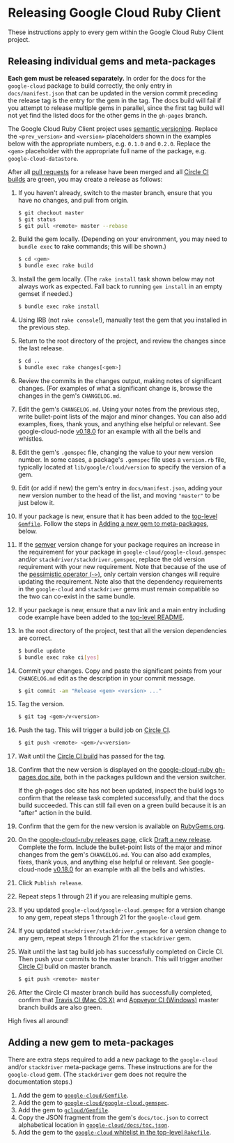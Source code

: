 # Releasing Google Cloud Ruby Client

These instructions apply to every gem within the Google Cloud Ruby Client project.

## Releasing individual gems and meta-packages

**Each gem must be released separately.** In order for the docs for the `google-cloud` package to build correctly, the only entry in `docs/manifest.json` that can be updated in the version commit preceding the release tag is the entry for the gem in the tag. The docs build will fail if you attempt to release multiple gems in parallel, since the first tag build will not yet find the listed docs for the other gems in the `gh-pages` branch.

The Google Cloud Ruby Client project uses [semantic versioning](http://semver.org). Replace the `<prev_version>` and `<version>` placeholders shown in the examples below with the appropriate numbers, e.g. `0.1.0` and `0.2.0`. Replace the `<gem>` placeholder with the appropriate full name of the package, e.g. `google-cloud-datastore`.

After all [pull requests](https://github.com/GoogleCloudPlatform/google-cloud-ruby/pulls) for a release have been merged and all [Circle CI builds](https://circleci.com/gh/GoogleCloudPlatform/google-cloud-ruby) are green, you may create a release as follows:

1. If you haven't already, switch to the master branch, ensure that you have no changes, and pull from origin.

    ```sh
    $ git checkout master
    $ git status
    $ git pull <remote> master --rebase
    ```

1. Build the gem locally. (Depending on your environment, you may need to `bundle exec` to rake commands; this will be shown.)

    ```sh
    $ cd <gem>
    $ bundle exec rake build
    ```

1. Install the gem locally. (The `rake install` task shown below may not always work as expected. Fall back to running `gem install` in an empty gemset if needed.)

    ```sh
    $ bundle exec rake install
    ```

1. Using IRB (not `rake console`!), manually test the gem that you installed in the previous step.

1. Return to the root directory of the project, and review the changes since the last release.

    ```sh
    $ cd ..
    $ bundle exec rake changes[<gem>]
    ```

1. Review the commits in the changes output, making notes of significant changes. (For examples of what a significant change is, browse the changes in the gem's `CHANGELOG.md`.

1. Edit the gem's `CHANGELOG.md`. Using your notes from the previous step, write bullet-point lists of the major and minor changes. You can also add examples, fixes, thank yous, and anything else helpful or relevant. See google-cloud-node [v0.18.0](https://github.com/GoogleCloudPlatform/google-cloud-node/releases/tag/v0.18.0) for an example with all the bells and whistles.

1. Edit the gem's `.gemspec` file, changing the value to your new version number. In some cases, a package's `.gemspec` file uses a `version.rb` file, typically located at `lib/google/cloud/version` to specify the version of a gem.

1. Edit (or add if new) the gem's entry in `docs/manifest.json`, adding your new version number to the head of the list, and moving `"master"` to be just below it.

1. If your package is new, ensure that it has been added to the [top-level `Gemfile`](https://github.com/GoogleCloudPlatform/google-cloud-ruby/blob/google-cloud/v0.52.0/Gemfile).
Follow the steps in [Adding a new gem to meta-packages](#adding-a-new-gem-to-meta-packages), below.

1. If the [semver](http://semver.org/) version change for your package requires an increase in the requirement for your package in `google-cloud/google-cloud.gemspec` and/or `stackdriver/stackdriver.gemspec`, replace the old version requirement with your new requirement. Note that because of the use of the [pessimistic operator (`~>`)](https://robots.thoughtbot.com/rubys-pessimistic-operator), only certain version changes will require updating the requirement. Note also that the dependency requirements in the `google-cloud` and `stackdriver` gems must remain compatible so the two can co-exist in the same bundle.

1. If your package is new, ensure that a nav link and a main entry including code example have been added to the [top-level README](https://github.com/GoogleCloudPlatform/google-cloud-ruby/blob/google-cloud/v0.52.0/README.md).

1. In the root directory of the project, test that all the version dependencies are correct.

    ```sh
    $ bundle update
    $ bundle exec rake ci[yes]
    ```

1. Commit your changes. Copy and paste the significant points from your `CHANGELOG.md` edit as the description in your commit message.

    ```sh
    $ git commit -am "Release <gem> <version> ..."
    ```

1. Tag the version.

    ```sh
    $ git tag <gem>/v<version>
    ```

1. Push the tag. This will trigger a build job on [Circle CI](https://circleci.com/gh/GoogleCloudPlatform/google-cloud-ruby).

    ```sh
    $ git push <remote> <gem>/v<version>
    ```

1. Wait until the [Circle CI build](https://circleci.com/gh/GoogleCloudPlatform/google-cloud-ruby) has passed for the tag.

1. Confirm that the new version is displayed on the [google-cloud-ruby gh-pages doc site](http://googlecloudplatform.github.io/google-cloud-ruby/), both in the packages pulldown and the version switcher.

   If the gh-pages doc site has not been updated, inspect the build logs to confirm that the release task completed successfully, and that the docs build succeeded. This can still fail even on a green build because it is an "after" action in the build.

1. Confirm that the gem for the new version is available on [RubyGems.org](https://rubygems.org/gems/google-cloud).

1. On the [google-cloud-ruby releases page](https://github.com/GoogleCloudPlatform/google-cloud-ruby/releases), click [Draft a new release](https://github.com/GoogleCloudPlatform/google-cloud-ruby/releases/new). Complete the form. Include the bullet-point lists of the major and minor changes from the gem's `CHANGELOG.md`. You can also add examples, fixes, thank yous, and anything else helpful or relevant. See google-cloud-node [v0.18.0](https://github.com/GoogleCloudPlatform/google-cloud-node/releases/tag/v0.18.0) for an example with all the bells and whistles.

1. Click `Publish release`.

1. Repeat steps 1 through 21 if you are releasing multiple gems.

1. If you updated `google-cloud/google-cloud.gemspec` for a version change to any gem, repeat steps 1 through 21 for the `google-cloud` gem.

1. If you updated `stackdriver/stackdriver.gemspec` for a version change to any gem, repeat steps 1 through 21 for the `stackdriver` gem.

1. Wait until the last tag build job has successfully completed on Circle CI. Then push your commits to the master branch. This will trigger another [Circle CI](https://circleci.com/gh/GoogleCloudPlatform/google-cloud-ruby) build on master branch.

    ```sh
    $ git push <remote> master
    ```

1. After the Circle CI master branch build has successfully completed, confirm that [Travis CI (Mac OS X)](https://travis-ci.org/GoogleCloudPlatform/google-cloud-ruby) and [Appveyor CI (Windows)](https://ci.appveyor.com/project/GoogleCloudPlatform/google-cloud-ruby) master branch builds are also green.

High fives all around!

## Adding a new gem to meta-packages

There are extra steps required to add a new package to the `google-cloud` and/or `stackdriver` meta-package gems. These instructions are for the `google-cloud` gem. (The `stackdriver` gem does not require the documentation steps.)

1. Add the gem to [`google-cloud/Gemfile`](https://github.com/GoogleCloudPlatform/google-cloud-ruby/blob/google-cloud/v0.52.0/google-cloud/Gemfile).
1. Add the gem to [`google-cloud/google-cloud.gemspec`](https://github.com/GoogleCloudPlatform/google-cloud-ruby/blob/google-cloud/v0.52.0/google-cloud/google-cloud.gemspec).
1. Add the gem to [`gcloud/Gemfile`](https://github.com/GoogleCloudPlatform/google-cloud-ruby/blob/google-cloud/v0.52.0/gcloud/Gemfile).
1. Copy the JSON fragment from the gem's `docs/toc.json` to correct alphabetical location in [`google-cloud/docs/toc.json`](https://github.com/GoogleCloudPlatform/google-cloud-ruby/blob/google-cloud/v0.52.0/google-cloud/docs/toc.json).
1. Add the gem to the [`google-cloud` whitelist in the top-level `Rakefile`](https://github.com/GoogleCloudPlatform/google-cloud-ruby/blob/google-cloud/v0.52.0/Rakefile#L290-L317).
